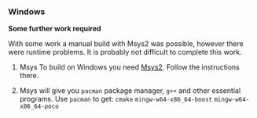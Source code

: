### Windows

**Some further work required**

With some work a manual build with Msys2 was possible, however there were runtime problems.  It is probably not difficult to complete this work.

1. Msys
   To build on Windows you need [Msys2](https://www.msys2.org/).  Follow the instructions there.

2. Msys will give you `pacman` package manager, `g++` and other essential programs.
   Use `pacman` to get:
   `cmake`
   `mingw-w64-x86_64-boost`
   `mingw-w64-x86_64-poco`
